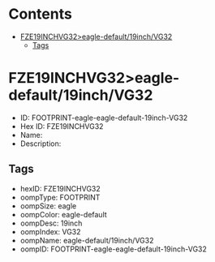 



Contents
========

* [FZE19INCHVG32>eagle-default/19inch/VG32](#fze19inchvg32eagle-default19inchvg32)
	* [Tags](#tags)

# FZE19INCHVG32>eagle-default/19inch/VG32

- ID: FOOTPRINT-eagle-eagle-default-19inch-VG32
- Hex ID: FZE19INCHVG32
- Name: 
- Description: 

## Tags

- hexID: FZE19INCHVG32
- oompType: FOOTPRINT
- oompSize: eagle
- oompColor: eagle-default
- oompDesc: 19inch
- oompIndex: VG32
- oompName: eagle-default/19inch/VG32
- oompID: FOOTPRINT-eagle-eagle-default-19inch-VG32
